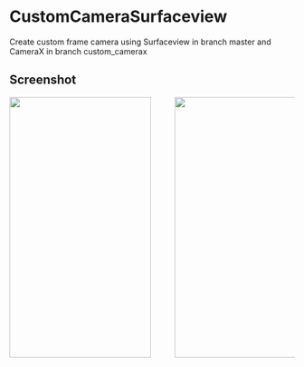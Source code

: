 # CustomCameraSurfaceview
Create custom frame camera using Surfaceview in branch master and CameraX in branch custom_camerax

## Screenshot

<pre>
<img src="image/image1.png" width="250" height="460">     <img src="image/image2.png" width="250" height="460">
</pre>
